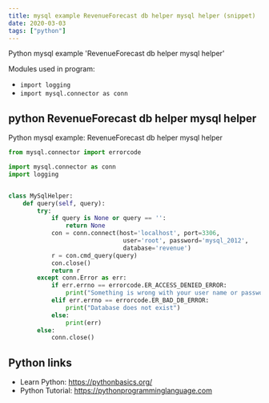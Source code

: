 ```yaml
---
title: mysql example RevenueForecast db helper mysql helper (snippet)
date: 2020-03-03
tags: ["python"]
---
```

Python mysql example 'RevenueForecast db helper mysql helper'


Modules used in program: 
* `import logging`
* `import mysql.connector as conn`

## python RevenueForecast db helper mysql helper

Python mysql example: RevenueForecast db helper mysql helper

```python
from mysql.connector import errorcode

import mysql.connector as conn
import logging


class MySqlHelper:
    def query(self, query):
        try:
            if query is None or query == '':
                return None
            con = conn.connect(host='localhost', port=3306,
                                user='root', password='mysql_2012',
                                database='revenue')
            r = con.cmd_query(query)
            con.close()
            return r
        except conn.Error as err:
            if err.errno == errorcode.ER_ACCESS_DENIED_ERROR:
                print("Something is wrong with your user name or password")
            elif err.errno == errorcode.ER_BAD_DB_ERROR:
                print("Database does not exist")
            else:
                print(err)
        else:
            conn.close()

```

## Python links

- Learn Python: https://pythonbasics.org/
- Python Tutorial: https://pythonprogramminglanguage.com
